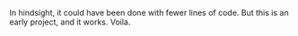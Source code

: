 In hindsight, it could have been done with fewer lines of code.
But this is an early project, and it works. Voila.